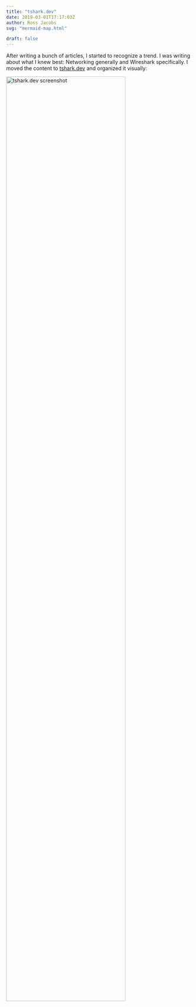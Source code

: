 ```yaml
---
title: "tshark.dev"
date: 2019-03-01T17:17:03Z
author: Ross Jacobs
svg: "mermaid-map.html"

draft: false
---
```


After writing a bunch of articles, I started to recognize a trend.
I was writing about what I knew best: Networking generally and Wireshark specifically.
I moved the content to [tshark.dev](https://tshark.dev) and organized it visually:

<a href="https://tshark.dev"><img src="https://dl.dropboxusercontent.com/s/nbu25m8ro80iukx/tshark_dev.png" alt="tshark.dev screenshot" style="width:80%;margin-left: auto;margin-right: auto;"/></a>

